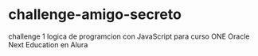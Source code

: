 # challenge-amigo-secreto
challenge 1 logica de programcion con JavaScript para curso ONE Oracle Next Education en Alura
